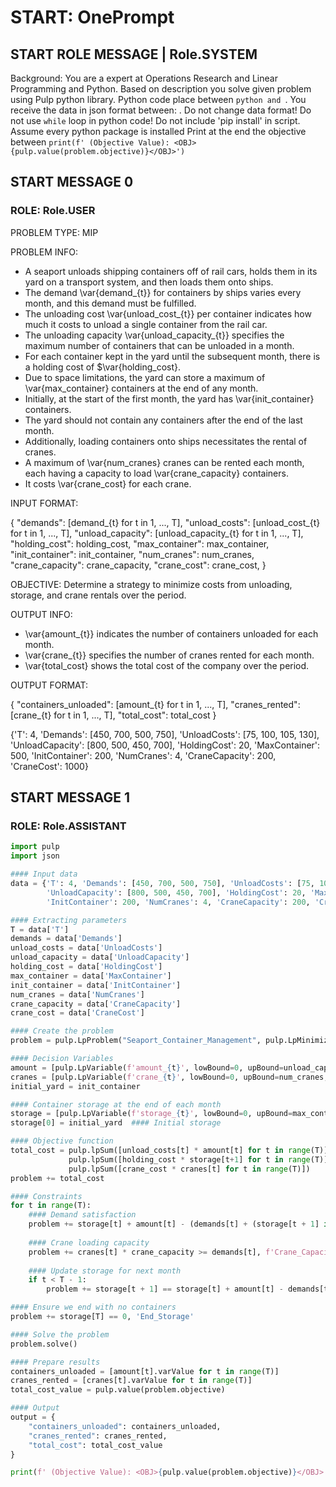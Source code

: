 # START: OnePrompt 
## START ROLE MESSAGE | Role.SYSTEM 
Background: You are a expert at Operations Research and Linear Programming and Python. Based on description you solve given problem using Pulp python library. Python code place between ```python and ```. You receive the data in json format between: <DATA></DATA>. Do not change data format! Do not use `while` loop in python code! Do not include 'pip install' in script. Assume every python package is installed Print at the end the objective between <OBJ></OBJ> `print(f' (Objective Value): <OBJ>{pulp.value(problem.objective)}</OBJ>')`  
## START MESSAGE 0 
### ROLE: Role.USER
<DESCRIPTION>
PROBLEM TYPE: MIP

PROBLEM INFO:

- A seaport unloads shipping containers off of rail cars, holds them in its yard on a transport system, and then loads them onto ships.
- The demand \var{demand_{t}} for containers by ships varies every month, and this demand must be fulfilled.
- The unloading cost \var{unload_cost_{t}} per container indicates how much it costs to unload a single container from the rail car.
- The unloading capacity \var{unload_capacity_{t}} specifies the maximum number of containers that can be unloaded in a month.
- For each container kept in the yard until the subsequent month, there is a holding cost of $\var{holding_cost}.
- Due to space limitations, the yard can store a maximum of \var{max_container} containers at the end of any month.
- Initially, at the start of the first month, the yard has \var{init_container} containers.
- The yard should not contain any containers after the end of the last month.
- Additionally, loading containers onto ships necessitates the rental of cranes.
- A maximum of \var{num_cranes} cranes can be rented each month, each having a capacity to load \var{crane_capacity} containers.
- It costs \var{crane_cost} for each crane.

INPUT FORMAT: 

{
    "demands": [demand_{t} for t in 1, ..., T],
    "unload_costs": [unload_cost_{t} for t in 1, ..., T],
    "unload_capacity": [unload_capacity_{t} for t in 1, ..., T],
    "holding_cost": holding_cost,
    "max_container": max_container,
    "init_container": init_container,
    "num_cranes": num_cranes,
    "crane_capacity": crane_capacity,
    "crane_cost": crane_cost,
}

OBJECTIVE: Determine a strategy to minimize costs from unloading, storage, and crane rentals over the period.

OUTPUT INFO:

- \var{amount_{t}} indicates the number of containers unloaded for each month.
- \var{crane_{t}} specifies the number of cranes rented for each month.
- \var{total_cost} shows the total cost of the company over the period.

OUTPUT FORMAT:

{
    "containers_unloaded": [amount_{t} for t in 1, ..., T],
    "cranes_rented": [crane_{t} for t in 1, ..., T],
    "total_cost": total_cost
}

</DESCRIPTION>
<DATA>
{'T': 4, 'Demands': [450, 700, 500, 750], 'UnloadCosts': [75, 100, 105, 130], 'UnloadCapacity': [800, 500, 450, 700], 'HoldingCost': 20, 'MaxContainer': 500, 'InitContainer': 200, 'NumCranes': 4, 'CraneCapacity': 200, 'CraneCost': 1000}</DATA>


## START MESSAGE 1 
### ROLE: Role.ASSISTANT
```python
import pulp
import json

#### Input data
data = {'T': 4, 'Demands': [450, 700, 500, 750], 'UnloadCosts': [75, 100, 105, 130], 
        'UnloadCapacity': [800, 500, 450, 700], 'HoldingCost': 20, 'MaxContainer': 500, 
        'InitContainer': 200, 'NumCranes': 4, 'CraneCapacity': 200, 'CraneCost': 1000}

#### Extracting parameters
T = data['T']
demands = data['Demands']
unload_costs = data['UnloadCosts']
unload_capacity = data['UnloadCapacity']
holding_cost = data['HoldingCost']
max_container = data['MaxContainer']
init_container = data['InitContainer']
num_cranes = data['NumCranes']
crane_capacity = data['CraneCapacity']
crane_cost = data['CraneCost']

#### Create the problem
problem = pulp.LpProblem("Seaport_Container_Management", pulp.LpMinimize)

#### Decision Variables
amount = [pulp.LpVariable(f'amount_{t}', lowBound=0, upBound=unload_capacity[t], cat='Continuous') for t in range(T)]
cranes = [pulp.LpVariable(f'crane_{t}', lowBound=0, upBound=num_cranes, cat='Integer') for t in range(T)]
initial_yard = init_container

#### Container storage at the end of each month
storage = [pulp.LpVariable(f'storage_{t}', lowBound=0, upBound=max_container, cat='Continuous') for t in range(T + 1)]
storage[0] = initial_yard  #### Initial storage

#### Objective function
total_cost = pulp.lpSum([unload_costs[t] * amount[t] for t in range(T)]) + \
             pulp.lpSum([holding_cost * storage[t+1] for t in range(T)]) + \
             pulp.lpSum([crane_cost * cranes[t] for t in range(T)])
problem += total_cost

#### Constraints
for t in range(T):
    #### Demand satisfaction
    problem += storage[t] + amount[t] - (demands[t] + (storage[t + 1] if t + 1 < T else 0)) == 0, f'Demand_Satisfaction_{t}'
    
    #### Crane loading capacity
    problem += cranes[t] * crane_capacity >= demands[t], f'Crane_Capacity_{t}'
    
    #### Update storage for next month
    if t < T - 1:
        problem += storage[t + 1] == storage[t] + amount[t] - demands[t], f'Storage_Update_{t}'

#### Ensure we end with no containers
problem += storage[T] == 0, 'End_Storage'

#### Solve the problem
problem.solve()

#### Prepare results
containers_unloaded = [amount[t].varValue for t in range(T)]
cranes_rented = [cranes[t].varValue for t in range(T)]
total_cost_value = pulp.value(problem.objective)

#### Output
output = {
    "containers_unloaded": containers_unloaded,
    "cranes_rented": cranes_rented,
    "total_cost": total_cost_value
}

print(f' (Objective Value): <OBJ>{pulp.value(problem.objective)}</OBJ>')
```

